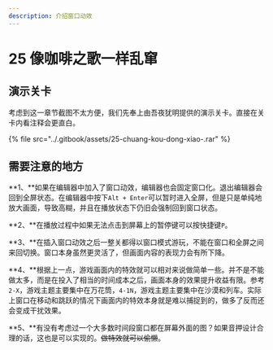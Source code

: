 ```yaml
---
description: 介绍窗口动效
---
```


# 25 像咖啡之歌一样乱窜

## 演示关卡

考虑到这一章节截图不太方便，我们先奉上由吾夜犹明提供的演示关卡。直接在关卡内看注释会更直白。

{% file src="../.gitbook/assets/25-chuang-kou-dong-xiao-.rar" %}

## 需要注意的地方

**1、**如果在编辑器中加入了窗口动效，编辑器也会固定窗口化。退出编辑器会回到全屏状态。在编辑器中按下`Alt + Enter`可以暂时进入全屏，但是只是单纯地放大画面，导致高糊，并且在播放状态下仍旧会强制回到窗口状态。

**2、**在播放过程中如果无法点击到屏幕上的暂停键可以按快捷键`P`。

**3、**在插入窗口动效之后一整关都得以窗口模式游玩，不能在窗口和全屏之间来回切换。窗口本身虽然更灵活了，但画面内容的表现力会有所下降。

**4、**根据上一点，游戏画面内的特效就可以相对来说做简单一些。并不是不能做太多，而是在投入了相当的时间成本之后，画面本身的效果提升收益有限。参考`2-X`，游戏主题主要集中在万花筒，`4-1N`，游戏主题主要集中在沙漠和列车。实际上窗口在移动和跳跃的情况下画面内的特效本身就是难以捕捉到的，做多了反而还会变成干扰效果。

**5、**有没有考虑过一个大多数时间段窗口都在屏幕外面的图？如果音押设计合理的话，这也是可以实现的。~~做特效就可以偷懒~~。

